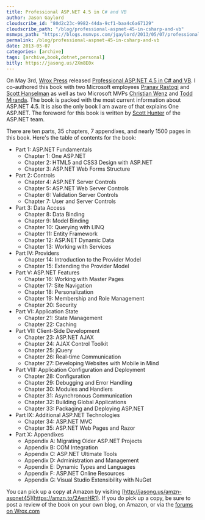 ```yaml
---
title: Professional ASP.NET 4.5 in C# and VB
author: Jason Gaylord
cloudscribe_id: "80d2c23c-9982-44da-9cf1-baa4c6a67129"
cloudscribe_path: "/blog/professional-aspnet-45-in-csharp-and-vb"
msmvps_path: "https://blogs.msmvps.com/jgaylord/2013/05/07/professional-asp-net-4-5-in-c-and-vb/"
permalink: /blog/professional-aspnet-45-in-csharp-and-vb
date: 2013-05-07
categories: [archive]
tags: [archive,book,dotnet,personal]
bitly: https://jasong.us/2Xm8E0x
---
```


On May 3rd, [Wrox Press](http://jasong.us/16Tpd4h) released [Professional ASP.NET 4.5 in C# and VB](https://amzn.to/2AenHR1). I co-authored this book with two Microsoft employees [Pranav Rastogi](http://jasong.us/16Tw4ut) and [Scott Hanselman](http://jasong.us/16TxXXY) as well as two Microsoft MVPs [Christian Wenz](http://jasong.us/16TwAsg) and [Todd Miranda](http://jasong.us/16TxYLz). The book is packed with the most current information about ASP.NET 4.5. It is also the only book I am aware of that explains One ASP.NET. The foreword for this book is written by [Scott Hunter](http://jasong.us/16Tx9lR) of the ASP.NET team. 

There are ten parts, 35 chapters, 7 appendixes, and nearly 1500 pages in this book. Here's the table of contents for the book:

- Part 1: ASP.NET Fundamentals 
  - Chapter 1: One ASP.NET 
  - Chapter 2: HTML5 and CSS3 Design with ASP.NET 
  - Chapter 3: ASP.NET Web Forms Structure 
- Part 2: Controls 
  - Chapter 4: ASP.NET Server Controls 
  - Chapter 5: ASP.NET Web Server Controls 
  - Chapter 6: Validation Server Controls 
  - Chapter 7: User and Server Controls 
- Part 3: Data Access 
  - Chapter 8: Data Binding 
  - Chapter 9: Model Binding 
  - Chapter 10: Querying with LINQ 
  - Chapter 11: Entity Framework 
  - Chapter 12: ASP.NET Dynamic Data 
  - Chapter 13: Working with Services 
- Part IV: Providers 
  - Chapter 14: Introduction to the Provider Model 
  - Chapter 15: Extending the Provider Model 
- Part V: ASP.NET Features 
  - Chapter 16: Working with Master Pages 
  - Chapter 17: Site Navigation 
  - Chapter 18: Personalization 
  - Chapter 19: Membership and Role Management 
  - Chapter 20: Security 
- Part VI: Application State 
  - Chapter 21: State Management 
  - Chapter 22: Caching 
- Part VII: Client-Side Development 
  - Chapter 23: ASP.NET AJAX 
  - Chapter 24: AJAX Control Toolkit 
  - Chapter 25: jQuery 
  - Chapter 26: Real-time Communication 
  - Chapter 27: Developing Websites with Mobile in Mind 
- Part VIII: Application Configuration and Deployment 
  - Chapter 28: Configuration 
  - Chapter 29: Debugging and Error Handling 
  - Chapter 30: Modules and Handlers 
  - Chapter 31: Asynchronous Communication 
  - Chapter 32: Building Global Applications 
  - Chapter 33: Packaging and Deploying ASP.NET 
- Part IX: Additional ASP.NET Technologies 
  - Chapter 34: ASP.NET MVC 
  - Chapter 35: ASP.NET Web Pages and Razor  
- Part X: Appendixes 
  - Appendix A: Migrating Older ASP.NET Projects 
  - Appendix B: COM Integration 
  - Appendix C: ASP.NET Ultimate Tools 
  - Appendix D: Administration and Management 
  - Appendix E: Dynamic Types and Languages 
  - Appendix F: ASP.NET Online Resources 
  - Appendix G: Visual Studio Extensibility with NuGet 

You can pick up a copy at Amazon by visiting [http://jasong.us/amzn-aspnet45](https://amzn.to/2AenHR1). If you do pick up a copy, be sure to post a review of the book on your own blog, on Amazon, or via the [forums on Wrox.com](http://jasong.us/16Tpd4h)